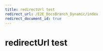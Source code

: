 ```yaml
---
title: redirectUrl test
redirect_url: /E2E_DocsBranch_Dynamic/index
redirect_document_id: true
---
```

# redirectUrl test 
 
